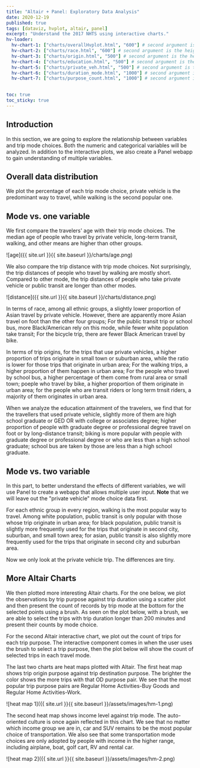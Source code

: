 ```yaml
---
title: "Altair + Panel: Exploratory Data Analysis"
date: 2020-12-19
published: true
tags: [dataviz, hvplot, altair, panel]
excerpt: "Understand the 2017 NHTS using interactive charts."
hv-loader:
  hv-chart-1: ["charts/overallHvplot.html", "600"] # second argument is the height
  hv-chart-2: ["charts/race.html", "600"] # second argument is the height
  hv-chart-3: ["charts/origin.html", "500"] # second argument is the height
  hv-chart-4: ["charts/education.html", "500"] # second argument is the height
  hv-chart-5: ["charts/private_veh.html", "500"] # second argument is the height
  hv-chart-6: ["charts/duration_mode.html", "1000"] # second argument is the height
  hv-chart-7: ["charts/purpose_count.html", "1000"] # second argument is the height
  

toc: true
toc_sticky: true
---
```

## Introduction
In this section, we are going to explore the relationship between variables and trip mode choices. Both the numeric and categorical variables will be analyzed. In addition to the interactive plots, we also create a Panel webapp to gain understanding of multiple variables.

## Overall data distribution
We plot the percentage of each trip mode choice, private vehicle is the predominant way to travel, while walking is the second popular one.

<div id="hv-chart-1"></div>

## Mode vs. one variable
We first compare the travelers' age with their trip mode choices. The median age of people who travel by private vehicle, long-term transit, walking, and other means are higher than other groups.

![age]({{ site.url }}{{ site.baseurl }}/charts/age.png)

We also compare the trip distance with trip mode choices. Not surprisingly, the trip distances of people who travel by walking are mostly short. Compared to other mode, the trip distances of people who take private vehicle or public transit are longer than other modes.

![distance]({{ site.url }}{{ site.baseurl }}/charts/distance.png)

In terms of race, among all ethnic groups, a slightly lower proportion of Asian travel by private vehicle. However, there are apparently more Asian travel on foot than the other four groups; For the public transit trip or school bus, more Black/American rely on this mode, while fewer white population take transit; For the bicycle trip, there are fewer Black American travel by bike.

<div id="hv-chart-2"></div>

In terms of trip origins, for the trips that use private vehicles, a higher proportion of trips originate in small town or suburban area, while the ratio is lower for those trips that originate in urban area; For the walking trips, a higher proportion of them happen in urban area; For the people who travel by school bus, a higher percentage of them come from rural area or small town; poeple who travel by bike, a higher proportion of them originate in urban area; for the people who are transit riders or long term trnsit riders, a majority of them originates in urban area.

<div id="hv-chart-3"></div>

When we analyze the education attainment of the travelers, we find that for the travellers that used private vehicle, slightly more of them are high school graduate or GED OR with college or associates degree; higher proportion of people with graduate degree or professional degree travel on foot or by long-distance transit; biking is more popular with people with graduate degree or professional degree or who are less than a high school graduate; school bus are taken by those are less than a high school graduate.

<div id="hv-chart-4"></div>

## Mode vs. two variable
In this part, to better understand the effects of different variables, we will use Panel to create a webapp that allows multiple user input.
<strong>Note</strong> that we will leave out the "private vehicle" mode choice data first. 

For each ethnic group in every region, walking is the most popular way to travel. Among white population, public transit is only popular with those whose trip originate in urban area; for black population, public transit is slightly more frequently used for the trips that originate in second city, suburban, and small town area; for asian, public transit is also slightly more frequently used for the trips that originate in second city and suburban area.

Now we only look at the private vehicle trip. The differences are tiny.
<div id="hv-chart-5"></div>

## More Altair Charts
We then plotted more interesting Altair charts. For the one below, we plot the observations by trip purpose against trip duration using a scatter plot and then present the count of records by trip mode at the bottom for the selected points using a brush. As seen on the plot below, with a brush, we are able to select the trips with trip duration longer than 200 minutes and present their counts by mode choice.
<div id="hv-chart-6"></div>

For the second Altair interactive chart, we plot out the count of trips for each trip purpose. The interactive component comes in when the user uses the brush to select a trip purpose, then the plot below will show the count of selected trips in each travel mode.
<div id="hv-chart-7"></div>

The last two charts are heat maps plotted with Altair. The first heat map shows trip origin purpose against trip destination purpose. The brighter the color shows the more trips with that OD purpose pair. We see that the most popular trip purpose pairs are Regular Home Activities-Buy Goods and Regular Home Activities-Work.

![heat map 1]({{ site.url }}{{ site.baseurl }}/assets/images/hm-1.png)

The second heat map shows income level against trip mode. The auto-oriented culture is once again reflected in this chart. We see that no matter which income group we are in, car and SUV remains to be the most popular choice of transportation. We also see that some transportation mode choices are only adopted by people with income in the higher range, including airplane, boat, golf cart, RV and rental car.

![heat map 2]({{ site.url }}{{ site.baseurl }}/assets/images/hm-2.png)
